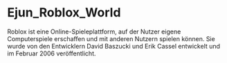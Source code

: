 # Ejun_Roblox_World
Roblox ist eine Online-Spieleplattform, auf der Nutzer eigene Computerspiele erschaffen und mit anderen Nutzern spielen können. Sie wurde von den Entwicklern David Baszucki und Erik Cassel entwickelt und im Februar 2006 veröffentlicht.

